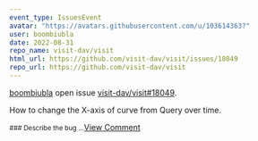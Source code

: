 ```yaml
---
event_type: IssuesEvent
avatar: "https://avatars.githubusercontent.com/u/103614363?"
user: boombiubla
date: 2022-08-31
repo_name: visit-dav/visit
html_url: https://github.com/visit-dav/visit/issues/18049
repo_url: https://github.com/visit-dav/visit
---
```


<a href='https://github.com/boombiubla' target='_blank'>boombiubla</a> open issue <a href='https://github.com/visit-dav/visit/issues/18049' target='_blank'>visit-dav/visit#18049</a>.

<p>How to change the X-axis of curve from Query over time. </p><small>### Describe the bug...</small><a href='https://github.com/visit-dav/visit/issues/18049' target='_blank'>View Comment</a>